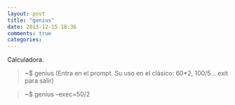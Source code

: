 ```yaml
---
layout: post
title: "genius"
date: 2013-12-15 18:36
comments: true
categories: 
---
```

Calculadora.

>~$ genius (Entra en el prompt. Su uso en el clásico: 60*2, 100/5... exit para salir)

>~$ genius –exec=50/2

